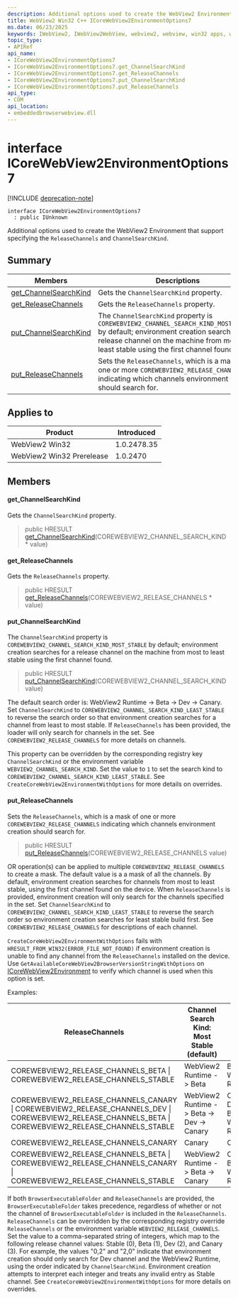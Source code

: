 ```yaml
---
description: Additional options used to create the WebView2 Environment that support specifying the `ReleaseChannels` and `ChannelSearchKind`.
title: WebView2 Win32 C++ ICoreWebView2EnvironmentOptions7
ms.date: 06/23/2025
keywords: IWebView2, IWebView2WebView, webview2, webview, win32 apps, win32, edge, ICoreWebView2, ICoreWebView2Controller, browser control, edge html, ICoreWebView2EnvironmentOptions7
topic_type: 
- APIRef
api_name:
- ICoreWebView2EnvironmentOptions7
- ICoreWebView2EnvironmentOptions7.get_ChannelSearchKind
- ICoreWebView2EnvironmentOptions7.get_ReleaseChannels
- ICoreWebView2EnvironmentOptions7.put_ChannelSearchKind
- ICoreWebView2EnvironmentOptions7.put_ReleaseChannels
api_type:
- COM
api_location:
- embeddedbrowserwebview.dll
---
```


# interface ICoreWebView2EnvironmentOptions7

[!INCLUDE [deprecation-note](../includes/deprecation-note.md)]

```
interface ICoreWebView2EnvironmentOptions7
  : public IUnknown
```

Additional options used to create the WebView2 Environment that support specifying the `ReleaseChannels` and `ChannelSearchKind`.

## Summary

 Members                        | Descriptions
--------------------------------|---------------------------------------------
[get_ChannelSearchKind](#get_channelsearchkind) | Gets the `ChannelSearchKind` property.
[get_ReleaseChannels](#get_releasechannels) | Gets the `ReleaseChannels` property.
[put_ChannelSearchKind](#put_channelsearchkind) | The `ChannelSearchKind` property is `COREWEBVIEW2_CHANNEL_SEARCH_KIND_MOST_STABLE` by default; environment creation searches for a release channel on the machine from most to least stable using the first channel found.
[put_ReleaseChannels](#put_releasechannels) | Sets the `ReleaseChannels`, which is a mask of one or more `COREWEBVIEW2_RELEASE_CHANNELS` indicating which channels environment creation should search for.

## Applies to

Product                         | Introduced
--------------------------------|---------------------------------------------
WebView2 Win32            |    1.0.2478.35
WebView2 Win32 Prerelease |    1.0.2470

## Members

#### get_ChannelSearchKind

Gets the `ChannelSearchKind` property.

> public HRESULT [get_ChannelSearchKind](#get_channelsearchkind)(COREWEBVIEW2_CHANNEL_SEARCH_KIND * value)

#### get_ReleaseChannels

Gets the `ReleaseChannels` property.

> public HRESULT [get_ReleaseChannels](#get_releasechannels)(COREWEBVIEW2_RELEASE_CHANNELS * value)

#### put_ChannelSearchKind

The `ChannelSearchKind` property is `COREWEBVIEW2_CHANNEL_SEARCH_KIND_MOST_STABLE` by default; environment creation searches for a release channel on the machine from most to least stable using the first channel found.

> public HRESULT [put_ChannelSearchKind](#put_channelsearchkind)(COREWEBVIEW2_CHANNEL_SEARCH_KIND value)

The default search order is: WebView2 Runtime -> Beta -> Dev -> Canary. Set `ChannelSearchKind` to `COREWEBVIEW2_CHANNEL_SEARCH_KIND_LEAST_STABLE` to reverse the search order so that environment creation searches for a channel from least to most stable. If `ReleaseChannels` has been provided, the loader will only search for channels in the set. See `COREWEBVIEW2_RELEASE_CHANNELS` for more details on channels.

This property can be overridden by the corresponding registry key `ChannelSearchKind` or the environment variable `WEBVIEW2_CHANNEL_SEARCH_KIND`. Set the value to `1` to set the search kind to `COREWEBVIEW2_CHANNEL_SEARCH_KIND_LEAST_STABLE`. See `CreateCoreWebView2EnvironmentWithOptions` for more details on overrides.

#### put_ReleaseChannels

Sets the `ReleaseChannels`, which is a mask of one or more `COREWEBVIEW2_RELEASE_CHANNELS` indicating which channels environment creation should search for.

> public HRESULT [put_ReleaseChannels](#put_releasechannels)(COREWEBVIEW2_RELEASE_CHANNELS value)

OR operation(s) can be applied to multiple `COREWEBVIEW2_RELEASE_CHANNELS` to create a mask. The default value is a a mask of all the channels. By default, environment creation searches for channels from most to least stable, using the first channel found on the device. When `ReleaseChannels` is provided, environment creation will only search for the channels specified in the set. Set `ChannelSearchKind` to `COREWEBVIEW2_CHANNEL_SEARCH_KIND_LEAST_STABLE` to reverse the search order so environment creation searches for least stable build first. See `COREWEBVIEW2_RELEASE_CHANNELS` for descriptions of each channel.

`CreateCoreWebView2EnvironmentWithOptions` fails with `HRESULT_FROM_WIN32(ERROR_FILE_NOT_FOUND)` if environment creation is unable to find any channel from the `ReleaseChannels` installed on the device. Use `GetAvailableCoreWebView2BrowserVersionStringWithOptions` on [ICoreWebView2Environment](icorewebview2environment.md#icorewebview2environment) to verify which channel is used when this option is set.

Examples:

ReleaseChannels   |Channel Search Kind: Most Stable (default)   |Channel Search Kind: Least Stable
--------- | --------- | ---------
COREWEBVIEW2_RELEASE_CHANNELS_BETA \| COREWEBVIEW2_RELEASE_CHANNELS_STABLE   |WebView2 Runtime -> Beta   |Beta -> WebView2 Runtime
COREWEBVIEW2_RELEASE_CHANNELS_CANARY \| COREWEBVIEW2_RELEASE_CHANNELS_DEV \| COREWEBVIEW2_RELEASE_CHANNELS_BETA \| COREWEBVIEW2_RELEASE_CHANNELS_STABLE   |WebView2 Runtime -> Beta -> Dev -> Canary   |Canary -> Dev -> Beta -> WebView2 Runtime
COREWEBVIEW2_RELEASE_CHANNELS_CANARY   |Canary   |Canary
COREWEBVIEW2_RELEASE_CHANNELS_BETA \| COREWEBVIEW2_RELEASE_CHANNELS_CANARY \| COREWEBVIEW2_RELEASE_CHANNELS_STABLE   |WebView2 Runtime -> Beta -> Canary   |Canary -> Beta -> WebView2 Runtime

If both `BrowserExecutableFolder` and `ReleaseChannels` are provided, the `BrowserExecutableFolder` takes precedence, regardless of whether or not the channel of `BrowserExecutableFolder` is included in the `ReleaseChannels`. `ReleaseChannels` can be overridden by the corresponding registry override `ReleaseChannels` or the environment variable `WEBVIEW2_RELEASE_CHANNELS`. Set the value to a comma-separated string of integers, which map to the following release channel values: Stable (0), Beta (1), Dev (2), and Canary (3). For example, the values "0,2" and "2,0" indicate that environment creation should only search for Dev channel and the WebView2 Runtime, using the order indicated by `ChannelSearchKind`. Environment creation attempts to interpret each integer and treats any invalid entry as Stable channel. See `CreateCoreWebView2EnvironmentWithOptions` for more details on overrides.

